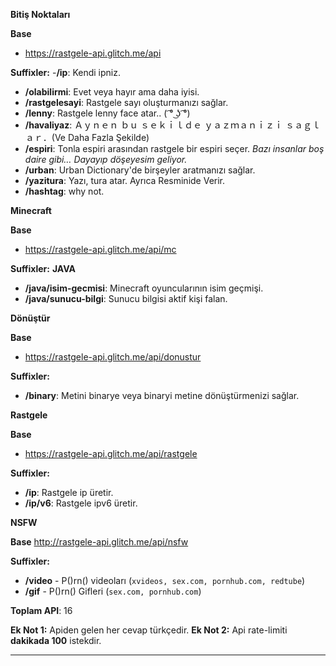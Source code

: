 
__**Bitiş Noktaları**__

**Base**
- https://rastgele-api.glitch.me/api

**Suffixler:**
-**/ip**: Kendi ipniz.
- **/olabilirmi**: Evet veya hayır ama daha iyisi.
- **/rastgelesayi**: Rastgele sayı oluşturmanızı sağlar.
- **/lenny**: Rastgele lenny face atar.. ( ͡° ͜ʖ ͡°)
- **/havaliyaz**: Ａｙｎｅｎ  ｂｕ  ｓｅｋｉｌｄｅ  ｙａｚｍａｎｉｚｉ  ｓａｇｌａｒ．(Ve Daha Fazla Şekilde)
- **/espiri**: Tonla espiri arasından rastgele bir espiri seçer.  *Bazı insanlar boş daire gibi… Dayayıp döşeyesim geliyor.*
- **/urban**: Urban Dictionary'de birşeyler aratmanızı sağlar.
- **/yazitura**: Yazı, tura atar. Ayrıca Resminide Verir.
- **/hashtag**: why not.

**__Minecraft__**

**Base**
- https://rastgele-api.glitch.me/api/mc

**Suffixler:**
**JAVA**
- **/java/isim-gecmisi**: Minecraft oyuncularının isim geçmişi.
- **/java/sunucu-bilgi**: Sunucu bilgisi aktif kişi falan.

__**Dönüştür**__

**Base**
- https://rastgele-api.glitch.me/api/donustur

**Suffixler:**
- **/binary**: Metini binarye veya binaryi metine dönüştürmenizi sağlar.

__**Rastgele**__

**Base**
- https://rastgele-api.glitch.me/api/rastgele

**Suffixler:**
- **/ip**: Rastgele ip üretir.
- **/ip/v6**: Rastgele ipv6 üretir.

__**NSFW**__

**Base**
http://rastgele-api.glitch.me/api/nsfw

**Suffixler:**
- **/video** - P()rn() videoları (`xvideos, sex.com, pornhub.com, redtube`)
- **/gif** - P()rn() Gifleri (`sex.com, pornhub.com`)


**Toplam API**: 16

**Ek Not 1:** Apiden gelen her cevap türkçedir.
**Ek Not 2:** Api rate-limiti __dakikada 100__ istekdir.
** **
